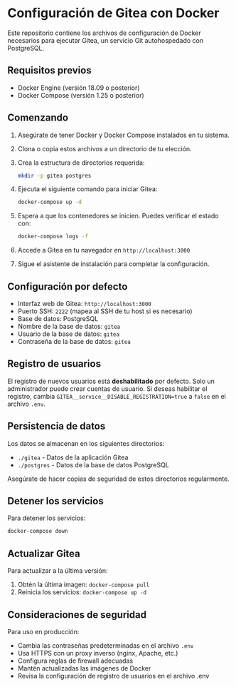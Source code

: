 # Configuración de Gitea con Docker

Este repositorio contiene los archivos de configuración de Docker necesarios para ejecutar Gitea, un servicio Git autohospedado con PostgreSQL.

## Requisitos previos

- Docker Engine (versión 18.09 o posterior)
- Docker Compose (versión 1.25 o posterior)

## Comenzando

1. Asegúrate de tener Docker y Docker Compose instalados en tu sistema.

2. Clona o copia estos archivos a un directorio de tu elección.

3. Crea la estructura de directorios requerida:
   ```bash
   mkdir -p gitea postgres
   ```

4. Ejecuta el siguiente comando para iniciar Gitea:
   ```bash
   docker-compose up -d
   ```

5. Espera a que los contenedores se inicien. Puedes verificar el estado con:
   ```bash
   docker-compose logs -f
   ```

6. Accede a Gitea en tu navegador en `http://localhost:3000`

7. Sigue el asistente de instalación para completar la configuración.

## Configuración por defecto

- Interfaz web de Gitea: `http://localhost:3000`
- Puerto SSH: `2222` (mapea al SSH de tu host si es necesario)
- Base de datos: PostgreSQL
- Nombre de la base de datos: `gitea`
- Usuario de la base de datos: `gitea`
- Contraseña de la base de datos: `gitea`

## Registro de usuarios

El registro de nuevos usuarios está **deshabilitado** por defecto. Solo un administrador puede crear cuentas de usuario.
Si deseas habilitar el registro, cambia `GITEA__service__DISABLE_REGISTRATION=true` a `false` en el archivo `.env`.

## Persistencia de datos

Los datos se almacenan en los siguientes directorios:
- `./gitea` - Datos de la aplicación Gitea
- `./postgres` - Datos de la base de datos PostgreSQL

Asegúrate de hacer copias de seguridad de estos directorios regularmente.

## Detener los servicios

Para detener los servicios:
```bash
docker-compose down
```

## Actualizar Gitea

Para actualizar a la última versión:
1. Obtén la última imagen: `docker-compose pull`
2. Reinicia los servicios: `docker-compose up -d`

## Consideraciones de seguridad

Para uso en producción:
- Cambia las contraseñas predeterminadas en el archivo `.env`
- Usa HTTPS con un proxy inverso (nginx, Apache, etc.)
- Configura reglas de firewall adecuadas
- Mantén actualizadas las imágenes de Docker
- Revisa la configuración de registro de usuarios en el archivo .env